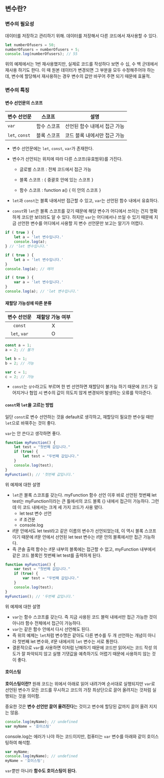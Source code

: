 ## 변수란?

### 변수의 필요성

데이터를 저장하고 관리하기 위해. 데이터를 저장해서 다른 코드에서 재사용할 수 있다.

```js
let numberOfusers = 50;
numberOfusers = numberOfusers + 5;
console.log(numberOfusers); // 55
```

위의 예제에서는 1번 재사용했지만, 실제로 코드를 작성하다 보면 수 십, 수 백 군데에서 재사용 하기도 한다. 이 때 원본 데이터가 변경되면 그 부분을 모두 수정해주어야 하는데, 변수에 할당해서 재사용하는 경우 변수의 값만 바꾸어 주면 되기 때문에 효율적.

### 변수의 특징

#### 변수 선언문의 스코프

| 변수 선언문    | 스코프      | 설명                         |
| -------------- | ----------- | ---------------------------- |
| `var`          | 함수 스코프 | 선언된 함수 내에서 접근 가능 |
| `let`, `const` | 블록 스코프 | 코드 블록 내에서만 접근 가능 |

- 변수 선언문에는 `let`, `const`, `var`가 존재한다.

- 변수가 선언되는 위치에 따라 다른 스코프(유효범위)를 가진다.

  - 글로벌 스코프 : 전체 코드에서 접근 가능

  - 블록 스코프 : { 중괄호 안에 있는 스코프 }
  - 함수 스코프 : function a() { 이 안의 스코프 }

- `let`과 `const`는 블록 내에서만 접근할 수 있고, `var`는 선언된 함수 내에서 유효하다.

- `const`와 `let`은 블록 스코프를 갖기 때문에 해당 변수가 어디에서 쓰이는 건지 명확하게 코드만 보더라도 알 수 있다. 하지만 `var`는 어디에서나 쓰일 수 있기 때문에 지금 선언한 변수를 어디에서 사용할 지 변수 선언문만 보고는 알기가 어렵다.

```js
if ( true ) {
    let a = 'let 변수입니다.'
    console.log(a);
} // 'let 변수입니다.'

if ( true ) {
    let a = 'let 변수입니다.'
}
console.log(a); // 에러

if ( true ) {
    var a = 'let 변수입니다.'
}
console.log(a); // 'let 변수입니다.'
```

#### 재할당 가능성에 따른 분류

| 변수 선언문  | 재할당 가능 여부 |
| :----------: | :--------------: |
|   `const`    |        X         |
| `let`, `var` |        O         |

```js
const a = 1;
a = 2; // 불가

let b = 1;
b = 2; // 가능

var c = 1;
c = 2; // 가능
```

- `const`는 `상수`라고도 부르며 한 번 선언하면 재할당이 불가능 하기 때문에 코드가 길어지거나 협업 시 변수의 값이 의도치 않게 변경되어 발생하는 오류를 막아준다.

#### `const`와 `let`을 고르는 방법

일단 `const`로 변수 선언하는 것을 default로 생각하고, 재할당이 필요한 변수일 때만 `let`으로 바꿔주는 것이 좋다.

`var`는 안 쓴다고 생각하면 좋다.

```js
function myFunction() {
    let test = "첫번째 값입니다."
    if (true) {
        let test = "두번째 값입니다."
    }
    console.log(test);
}
myFunction(); // '첫번째 값입니다.'
```

위 예제에 대한 설명

- `let`은 블록 스코프를 갖는다. myFunction 함수 선언 이후 바로 선언된 첫번째 let test는 myFunction이라는 큰 틀에서의 코드 블록 {} 내에서 접근이 가능하다. 그런데 이 코드 내에서는 크게 세 가지 코드가 사용 됐다.
  - let test 변수 선언
  - if 조건문
  - console.log
- if문 안에서도 let test라고 같은 이름의 변수가 선언되었는데, 이 역시 블록 스코프이기 때문에 if문 안에서 선언된 let test 변수는 if문 안의 블록에서만 접근 가능하다. 
- 즉 콘솔 출력 함수는 if문 내부의 블록에는 접근할 수 없고, myFunction 내부에서 같은 코드 블록인 첫번째 let test를 출력하게 된다.

```js
function myFunction() {
    var test = "첫번째 값입니다."
    if (true) {
        var test = "두번째 값입니다."
    }
    console.log(test);
}
myFunction(); // '두번째 값입니다.'
```

위 예제에 대한 설명

- `var`는 함수 스코프를 갖는다. 즉 지금 사용된 코드 블럭 내에서만 접근 가능한 것이 아니라 함수 전체에서 접근이 가능하다.
- `var`는 같은 함수 안에서 다시 선언해도 된다.
- 즉 위의 예제는 `let`처럼 변수명은 같아도 다른 변수를 두 개 선언하는 개념이 아니라 첫번째 let 변수와, if문 내에서의 `let` 변수는 서로 통한다.
- 결론적으로 `var`를 사용하면 이처럼 난해하기 때문에 코드만 읽어서는 코드 작성 의도가 잘 파악되지 않고 실행 기댓값을 예측하기도 어렵기 때문에 사용하지 않는 것이 좋다.

#### 호이스팅

**호이스팅이란?** 원래 코드는 위에서 아래로 읽어 내려가며 순서대로 실행되지만 `var`로 선언된 변수가 모든 코드를 무시하고 코드의 가장 최상단으로 끌어 올려지는 것처럼 실행되는 것을 의미함.

중요한 것은 **변수 선언만 끌어 올려진다**는 것이고 변수에 할당된 값까지 끌어 올려 지지는 않음.

```js
console.log(myName); // undefined
var myName = '호이스팅'
```

console.log는 에러가 나야 하는 코드이지만, 컴퓨터는 `var` 변수를 아래와 같이 호이스팅하여 해석함.

```js
var myName;
console.log(myName); // undefined
myName = '호이스팅';
```

`var`뿐만 아니라 **함수도 호이스팅이 된다.**